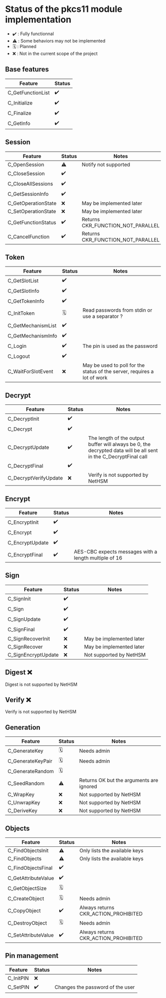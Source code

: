 # Status of the pkcs11 module implementation

- ✔️ : Fully functionnal
- ⚠️ : Some behaviors may not be implemented
- 🗓️ : Planned
- ❌ : Not in the current scope of the project

## Base features

| Feature           | Status |
| ----------------- | ------ |
| C_GetFunctionList | ✔️      |
| C_Initialize      | ✔️      |
| C_Finalize        | ✔️      |
| C_GetInfo         | ✔️      |

## Session

| Feature             | Status | Notes                             |
| ------------------- | ------ | --------------------------------- |
| C_OpenSession       | ⚠️      | Notify not supported              |
| C_CloseSession      | ✔️      |                                   |
| C_CloseAllSessions  | ✔️      |                                   |
| C_GetSessionInfo    | ✔️      |                                   |
| C_GetOperationState | ❌      | May be implemented later          |
| C_SetOperationState | ❌      | May be implemented later          |
| C_GetFunctionStatus | ✔️      | Returns CKR_FUNCTION_NOT_PARALLEL |
| C_CancelFunction    | ✔️      | Returns CKR_FUNCTION_NOT_PARALLEL |

## Token

| Feature            | Status | Notes                                                                    |
| ------------------ | ------ | ------------------------------------------------------------------------ |
| C_GetSlotList      | ✔️      |                                                                          |
| C_GetSlotInfo      | ✔️      |                                                                          |
| C_GetTokenInfo     | ✔️      |                                                                          |
| C_InitToken        | 🗓️      | Read passwords from stdin or use a separator ?                           |
| C_GetMechanismList | ✔️      |                                                                          |
| C_GetMechanismInfo | ✔️      |                                                                          |
| C_Login            | ✔️      | The pin is used as the password                                          |
| C_Logout           | ✔️      |                                                                          |
| C_WaitForSlotEvent | ❌      | May be used to poll for the status of the server, requires a lot of work |

## Decrypt

| Feature               | Status | Notes                                                                                                            |
| --------------------- | ------ | ---------------------------------------------------------------------------------------------------------------- |
| C_DecryptInit         | ✔️      |                                                                                                                  |
| C_Decrypt             | ✔️      |                                                                                                                  |
| C_DecryptUpdate       | ✔️      | The length of the output buffer will always be 0, the decrypted data will be all sent in the C_DecryptFinal call |
| C_DecryptFinal        | ✔️      |                                                                                                                  |
| C_DecryptVerifyUpdate | ❌      | Verify is not supported by NetHSM                                                                                |

## Encrypt

| Feature         | Status | Notes                                                 |
| --------------- | ------ | ----------------------------------------------------- |
| C_EncryptInit   | ✔️      |                                                       |
| C_Encrypt       | ✔️      |                                                       |
| C_EncryptUpdate | ✔️      |                                                       |
| C_EncryptFinal  | ✔️      | AES-CBC expects messages with a length multiple of 16 |

## Sign

| Feature             | Status | Notes                    |
| ------------------- | ------ | ------------------------ |
| C_SignInit          | ✔️      |                          |
| C_Sign              | ✔️      |                          |
| C_SignUpdate        | ✔️      |                          |
| C_SignFinal         | ✔️      |                          |
| C_SignRecoverInit   | ❌      | May be implemented later |
| C_SignRecover       | ❌      | May be implemented later |
| C_SignEncryptUpdate | ❌      | Not supported by NetHSM  |

## Digest ❌

Digest is not supported by NetHSM

## Verify ❌

Verify is not supported by NetHSM

## Generation

| Feature           | Status | Notes                                    |
| ----------------- | ------ | ---------------------------------------- |
| C_GenerateKey     | 🗓️      | Needs admin                              |
| C_GenerateKeyPair | 🗓️      | Needs admin                              |
| C_GenerateRandom  | 🗓️      |                                          |
| C_SeedRandom      | ⚠️      | Returns OK but the arguments are ignored |
| C_WrapKey         | ❌      | Not supported by NetHSM                  |
| C_UnwrapKey       | ❌      | Not supported by NetHSM                  |
| C_DeriveKey       | ❌      | Not supported by NetHSM                  |

## Objects

| Feature             | Status | Notes                                |
| ------------------- | ------ | ------------------------------------ |
| C_FindObjectsInit   | ⚠️      | Only lists the available keys        |
| C_FindObjects       | ⚠️      | Only lists the available keys        |
| C_FindObjectsFinal  | ✔️      |                                      |
| C_GetAttributeValue | ✔️      |                                      |
| C_GetObjectSize     | 🗓️      |                                      |
| C_CreateObject      | 🗓️      | Needs admin                          |
| C_CopyObject        | ✔️      | Always returns CKR_ACTION_PROHIBITED |
| C_DestroyObject     | 🗓️      | Needs admin                          |
| C_SetAttributeValue | ✔️      | Always returns CKR_ACTION_PROHIBITED |

## Pin management

| Feature   | Status | Notes                            |
| --------- | ------ | -------------------------------- |
| C_InitPIN | ❌      |                                  |
| C_SetPIN  | ✔️      | Changes the password of the user |
